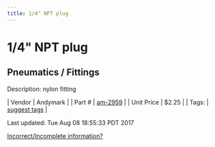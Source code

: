 ```yaml
---
title: 1/4" NPT plug
---
```


# 1/4" NPT plug
## Pneumatics / Fittings
Description: 	nylon fitting 

| Vendor | Andymark | 
| Part # | [am-2959](http://www.andymark.com/product-p/am-2959.htm) | 
| Unit Price | $2.25 | 
| Tags: | [suggest tags](https://docs.google.com/forms/d/e/1FAIpQLSeWyY8v3RgOty-MyWmh9U0iivNYN_molChYyS-0U-o-kOAv_g/viewform) | 

Last updated: Tue Aug 08 18:55:33 PDT 2017

 [Incorrect/Incomplete information?](https://docs.google.com/forms/d/e/1FAIpQLSeWyY8v3RgOty-MyWmh9U0iivNYN_molChYyS-0U-o-kOAv_g/viewform)